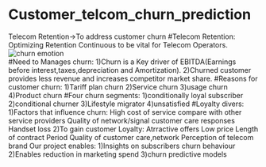 # Customer_telcom_churn_prediction
Telecom Retention->To address customer churn
#Telecom Retention:
    Optimizing Retention Continuous to be vital for Telecom Operators.
![churn emotion](https://user-images.githubusercontent.com/88984371/181052156-147df717-812a-42e6-a4a0-c7b60bc46a39.png)   
#Need to Manages churn:
    1)Churn is a Key driver of EBITDA(Earnings before interest,taxes,depreciation and Amortization).
    2)Churned customer provides less revenue and increases competitor market share.
#Reasons for customer churn:
    1)Tariff plan churn
    2)Service churn
    3)usage churn
    4)Product churn
#Four churn segments:
    1)conditionally loyal subscriber
    2)conditional churner
    3)Lifestyle migrator
    4)unsatisfied
#Loyalty divers:
1)Factors that influence churn:
    High cost of service compare with other service providers
    Quality of network/signal
    customer care responses
    Handset loss
2)To gain customer Loyalty:
    Atrractive offers
    Low price
    Length of contract Period
    Quality of customer care,network
    Perception of telecom brand
Our project enables:
    1)Insights on subscribers churn behaviour
    2)Enables reduction in marketing spend
    3)churn predictive models
